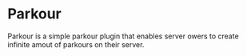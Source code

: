 # Parkour
Parkour is a simple parkour plugin that enables server owers to create infinite amout of parkours on their server.
